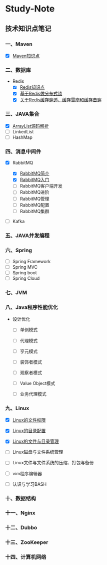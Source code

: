 # Study-Note
## 技术知识点笔记

### 一、Maven

- [x] <a href="/notes/20190708/maven.md" target="_blank">Maven知识点</a>

### 二、数据库
- Redis  
  - [x] <a href="/notes/20190709/Redis.md" target="_blank">Redis知识点</a>  
  - [x] <a href="/notes/20190711/Redis分布式锁.md" target="_blank">基于Redis做分布式锁</a>
  - [x] <a href="/notes/20190711/关于Redis问题.md" target="_blank">关于Redis缓存穿透、缓存雪崩和缓存击穿</a>

### 三、JAVA集合

- [x] <a href="/notes/20190710/ArrayList.md" target="_blank">ArrayList源码解析</a>
- [ ] LinkedList
- [ ] HashMap

### 四、消息中间件
- [x] RabbitMQ
  - [x] <a href="/notes/20190713/RabbitMQ简介.md" target="_blank">RabbitMQ简介</a>
  - [x] <a href="/notes/20190713/RabbitMQ入门.md" target="_blank">RabbitMQ入门</a>
  - [ ] RabbitMQ客户端开发
  - [ ] RabbitMQ进阶
  - [ ] RabbitMQ管理
  - [ ] RabbitMQ配置
  - [ ] RabbitMQ集群
- [ ] Kafka


  
### 五、JAVA并发编程




### 六、Spring
- [ ] Spring Framework
- [ ] Spring MVC
- [ ] Spring boot
- [ ] Spring Cloud

### 七、JVM



### 八、Java程序性能优化
- 设计优化
  - [ ] 单例模式
  - [ ] 代理模式
  - [ ] 亨元模式
  - [ ] 装饰者模式
  - [ ] 观察者模式
  - [ ] Value Object模式
  - [ ] 业务代理模式
  
  
### 九、Linux
- [x] <a href="/notes/20190725/Linux的文件权限.md" target="_blank">Linux的文件权限</a>  
- [x] <a href="/notes/20190726/Linux的目录配置.md" target="_blank">Linux的目录配置</a>  
- [x] <a href="/notes/20190730/Linux的文件与目录管理.md" target="_blank">Linux的文件与目录管理</a>  
- [ ] Linux磁盘与文件系统管理  
- [ ] Linux文件与文件系统的压缩、打包与备份
- [ ] vim程序编辑器
- [ ] 认识与学习BASH


### 十、数据结构

### 十一、Nginx

### 十二、Dubbo

### 十三、ZooKeeper

### 十四、计算机网络
